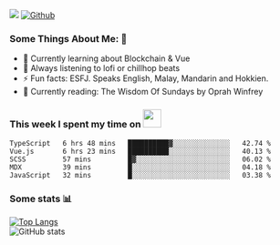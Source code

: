 ![](https://visitor-badge.laobi.icu/badge?page_id=seanho96.seanho96)
[![Github](https://img.shields.io/github/followers/seanho96?label=Follow&style=social)](https://github.com/seanho96)

### Some Things About Me: 👋
- 🌱 Currently learning about Blockchain & Vue
- :musical_note: Always listening to lofi or chillhop beats
- :zap: Fun facts: ESFJ. Speaks English, Malay, Mandarin and Hokkien.
- :book: Currently reading: The Wisdom Of Sundays by Oprah Winfrey

### This week I spent my time on <img src="https://media.giphy.com/media/SvQzkTQb3ZwKcj1QTO/giphy.gif" width="32">

<!--START_SECTION:waka-->

```text
TypeScript   6 hrs 48 mins   ██████████▓░░░░░░░░░░░░░░   42.74 %
Vue.js       6 hrs 23 mins   ██████████░░░░░░░░░░░░░░░   40.13 %
SCSS         57 mins         █▓░░░░░░░░░░░░░░░░░░░░░░░   06.02 %
MDX          39 mins         █░░░░░░░░░░░░░░░░░░░░░░░░   04.18 %
JavaScript   32 mins         █░░░░░░░░░░░░░░░░░░░░░░░░   03.38 %
```

<!--END_SECTION:waka-->

### Some stats 📊

[![Top Langs](https://github-readme-stats.vercel.app/api/top-langs/?username=seanho96&layout=compact&theme=graywhite)](https://github.com/anuraghazra/github-readme-stats)
<br/>
![GitHub stats](https://github-readme-stats.vercel.app/api?username=seanho96&show_icons=true&theme=graywhite)

